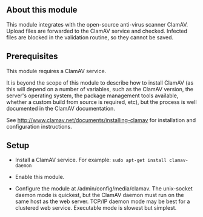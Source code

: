 About this module
-----------------

This module integrates with the open-source anti-virus scanner ClamAV.
Upload files are forwarded to the ClamAV service and checked. Infected files
are blocked in the validation routine, so they cannot be saved.


Prerequisites
-------------

This module requires a ClamAV service.

It is beyond the scope of this module to describe how to install ClamAV (as
this will depend on a number of variables, such as the ClamAV version, the
server's operating system, the package management tools available, whether a
custom build from source is required, etc), but the process is well documented
in the ClamAV documentation.

See http://www.clamav.net/documents/installing-clamav for installation and
configuration instructions.


Setup
-----

- Install a ClamAV service.
  For example: `sudo apt-get install clamav-daemon`

- Enable this module.

- Configure the module at /admin/config/media/clamav.
  The unix-socket daemon mode is quickest, but the ClamAV daemon must run on
  the same host as the web server. TCP/IP daemon mode may be best for a
  clustered web service. Executable mode is slowest but simplest.

